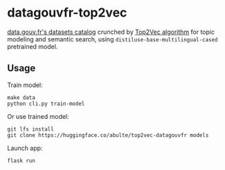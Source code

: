 # datagouvfr-top2vec

[data.gouv.fr's datasets catalog](https://www.data.gouv.fr/fr/datasets/catalogue-des-donnees-de-data-gouv-fr/) crunched by [Top2Vec algorithm](https://github.com/ddangelov/Top2Vec) for topic modeling and
semantic search, using `distiluse-base-multilingual-cased` pretrained model.

## Usage

Train model:

```
make data
python cli.py train-model
```

Or use trained model:

```
git lfs install
git clone https://huggingface.co/abulte/top2vec-datagouvfr models
```

Launch app:

```
flask run
```
